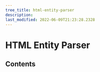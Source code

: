 ```yaml
---
tree_title: html-entity-parser
description: 
last_modified: 2022-06-09T21:23:28.2328
---
```


# HTML Entity Parser

## Contents
